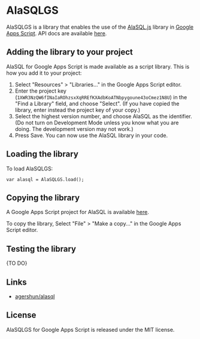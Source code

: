 # AlaSQLGS

AlaSQLGS is a library that enables the use of the [AlaSQL.js](http://alasql.org) library in [Google Apps Script](https://developers.google.com/apps-script/).
API docs are available [here](https://script.google.com/macros/library/versions/d/1XWR3NzQW6fINaIaROhzsxXqRREfKXAdbKoATNbpygoune43oCmez1N8U).

## Adding the library to your project
AlaSQL for Google Apps Script is made available as a script library. This is how you add it to your project:
1. Select "Resources" > "Libraries..." in the Google Apps Script editor.
2. Enter the project key (`1XWR3NzQW6fINaIaROhzsxXqRREfKXAdbKoATNbpygoune43oCmez1N8U`) in the "Find a Library" field, and choose "Select". (If you have copied the library, enter instead the project key of your copy.)
3. Select the highest version number, and choose AlaSQL as the identifier. (Do not turn on Development Mode unless you know what you are doing. The development version may not work.)
4. Press Save. You can now use the AlaSQL library in your code.

## Loading the library
To load AlaSQLGS:

```
var alasql = AlaSQLGS.load();
```

## Copying the library
A Google Apps Script project for AlaSQL is available [here](https://script.google.com/d/1XWR3NzQW6fINaIaROhzsxXqRREfKXAdbKoATNbpygoune43oCmez1N8U/edit?usp=sharing).

To copy the library, Select "File" > "Make a copy..." in the Google
Apps Script editor.

## Testing the library
{TO DO}

## Links
* [agershun/alasql](https://github.com/agershun/alasql)

## License
AlaSQLGS for Google Apps Script is released under the MIT license.